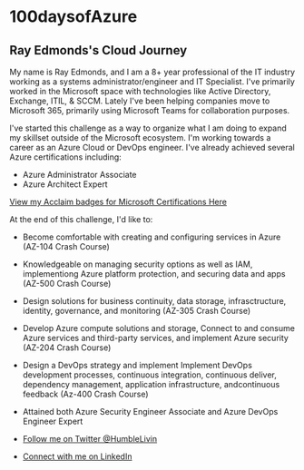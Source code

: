 # 100daysofAzure

## Ray Edmonds's Cloud Journey

My name is Ray Edmonds, and I am a 8+ year professional of the IT industry working as a systems administrator/engineer and IT Specialist. I've primarily worked in the Microsoft space with technologies like Active Directory, Exchange, ITIL, & SCCM. Lately I've been helping companies move to Microsoft 365, primarily using Microsoft Teams for collaboration purposes. 

I've started this challenge as a way to organize what I am doing to expand my skillset outside of the Microsoft ecosystem. I'm working towards a career as an Azure Cloud or DevOps engineer. I've already achieved several Azure certifications including:

- Azure Administrator Associate
- Azure Architect Expert

[View my Acclaim badges for Microsoft Certifications Here](https://www.credly.com/users/raymond-edmonds.fb3f0399)

At the end of this challenge, I'd like to:

- Become comfortable with creating and configuring services in Azure (AZ-104 Crash Course)
- Knowledgeable on managing security options as well as IAM, implementiong Azure platform protection, and securing data and apps (AZ-500 Crash Course)
- Design solutions for business continuity, data storage, infrasctructure, identity, governance, and monitoring (AZ-305 Crash Course)
- Develop Azure compute solutions and storage, Connect to and consume Azure services and third-party services, and implement Azure security (AZ-204 Crash Course)
- Design a DevOps strategy and implement Implement DevOps development processes, continuous integration, continuous deliver, dependency management, application infrastructure, andcontinuous feedback (Az-400 Crash Course)
- Attained both Azure Security Engineer Associate and Azure DevOps Engineer Expert

- [Follow me on Twitter @HumbleLivin](https://twitter.com/HumbleLivin/)
- [Connect with me on LinkedIn](https://www.linkedin.com/in/r-edmonds3/)

